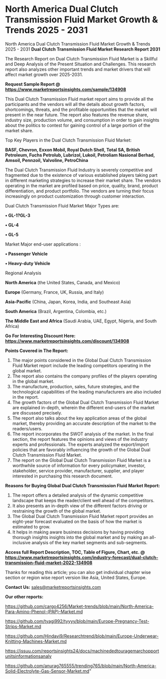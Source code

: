 # North America Dual Clutch Transmission Fluid Market Growth & Trends 2025 - 2031
North America Dual Clutch Transmission Fluid Market Growth & Trends 2025 - 2031
<strong>Dual Clutch Transmission Fluid Market Research Report 2031</strong>

The Research Report on Dual Clutch Transmission Fluid Market is a Skillful and Deep Analysis of the Present Situation and Challenges. This research report also analyzes other important trends and market drivers that will affect market growth over 2025-2031.

<strong>Request Sample Report @ <a href=https://www.marketreportsinsights.com/sample/134908>https://www.marketreportsinsights.com/sample/134908</a></strong>

This Dual Clutch Transmission Fluid market report aims to provide all the participants and the vendors will all the details about growth factors, shortcomings, threats, and the profitable opportunities that the market will present in the near future. The report also features the revenue share, industry size, production volume, and consumption in order to gain insights about the politics to contest for gaining control of a large portion of the market share.

Top Key Players in the Dual Clutch Transmission Fluid Market:

<strong>BASF, Chevron, Exxon Mobil, Royal Dutch Shell, Total SA, British Petroleum, Fuchs Petrolub, Lubrizol, Lukoil, Petroliam Nasional Berhad, Amsoil, Pennzoil, Valvoline, PetroChina</strong>

The Dual Clutch Transmission Fluid Industry is severely competitive and fragmented due to the existence of various established players taking part in different marketing strategies to increase their market share. The vendors operating in the market are profiled based on price, quality, brand, product differentiation, and product portfolio. The vendors are turning their focus increasingly on product customization through customer interaction.

Dual Clutch Transmission Fluid Market Major Types are:

<strong>• GL-1?GL-3

• GL-4

• GL-5</strong>

Market Major end-user applications :

<strong>• Passenger Vehicle

• Heavy-duty Vehicle</strong>

Regional Analysis

</u><strong><b>North America</b></strong> (the United States, Canada, and Mexico)

<strong><b>Europe </b></strong>(Germany, France, UK, Russia, and Italy)

<strong><b>Asia-Pacific</b></strong> (China, Japan, Korea, India, and Southeast Asia)

<strong><b>South America</b></strong> (Brazil, Argentina, Colombia, etc.)

<strong><b>The Middle East and Africa</b></strong> (Saudi Arabia, UAE, Egypt, Nigeria, and South Africa)

<strong>Go For Interesting Discount Here: <a href=https://www.marketreportsinsights.com/discount/134908>https://www.marketreportsinsights.com/discount/134908</a></strong>

<strong>Points Covered in The Report:</strong>
<ol>
  <li>The major points considered in the Global Dual Clutch Transmission Fluid Market report include the leading competitors operating in the global market.</li>
  <li>The report also contains the company profiles of the players operating in the global market.</li>
  <li>The manufacture, production, sales, future strategies, and the technological capabilities of the leading manufacturers are also included in the report.</li>
  <li>The growth factors of the Global Dual Clutch Transmission Fluid Market are explained in-depth, wherein the different end-users of the market are discussed precisely.</li>
  <li>The report also talks about the key application areas of the global market, thereby providing an accurate description of the market to the readers/users.</li>
  <li>The report incorporates the SWOT analysis of the market. In the final section, the report features the opinions and views of the industry experts and professionals. The experts analyzed the export/import policies that are favorably influencing the growth of the Global Dual Clutch Transmission Fluid Market.</li>
  <li>The report on the Global Dual Clutch Transmission Fluid Market is a worthwhile source of information for every policymaker, investor, stakeholder, service provider, manufacturer, supplier, and player interested in purchasing this research document.</li>
</ol>
<strong>Reasons for Buying Global Dual Clutch Transmission Fluid Market Report:</strong>

<ol>
  <li>The report offers a detailed analysis of the dynamic competitive landscape that keeps the reader/client well ahead of the competitors.</li>
  <li>It also presents an in-depth view of the different factors driving or restraining the growth of the global market.</li>
  <li>The Global Dual Clutch Transmission Fluid Market report provides an eight-year forecast evaluated on the basis of how the market is estimated to grow.</li>
  <li>It helps in making aware business decisions by having providing thorough insights insights into the global market and by making an all-inclusive analysis of the key market segments and sub-segments.</li>
</ol>
<strong>Access full Report Description, TOC, Table of Figure, Chart, etc. @ <a href=https://www.marketreportsinsights.com/industry-forecast/dual-clutch-transmission-fluid-market-2022-134908>https://www.marketreportsinsights.com/industry-forecast/dual-clutch-transmission-fluid-market-2022-134908</a></strong>


Thanks for reading this article; you can also get individual chapter wise section or region wise report version like Asia, United States, Europe.

<strong>Contact Us:</strong>
sales@marketreportsinsights.com

<strong>Our other reports:</strong>

<a href=https://github.com/cargo4256/Market-trends/blob/main/North-America-Para-Amino-Phenol-(PAP)-Market.md>https://github.com/cargo4256/Market-trends/blob/main/North-America-Para-Amino-Phenol-(PAP)-Market.md</a>

<a href=https://github.com/tyagi992/tyyyy/blob/main/Europe-Pregnancy-Test-Strips-Market.md>https://github.com/tyagi992/tyyyy/blob/main/Europe-Pregnancy-Test-Strips-Market.md</a>

<a href=https://github.com/Hindavi9/Researchtrend/blob/main/Europe-Underwear-Knitting-Machines-Market.md>https://github.com/Hindavi9/Researchtrend/blob/main/Europe-Underwear-Knitting-Machines-Market.md</a>

<a href=https://issuu.com/reportsinsights24/docs/machinededtouragemarchopportunitsinformationsanaly>https://issuu.com/reportsinsights24/docs/machinededtouragemarchopportunitsinformationsanaly</a>

<a href=https://github.com/anurag765555/trending765/blob/main/North-America-Solid-Electrolyte-Gas-Sensor-Market.md>https://github.com/anurag765555/trending765/blob/main/North-America-Solid-Electrolyte-Gas-Sensor-Market.md</a>"
